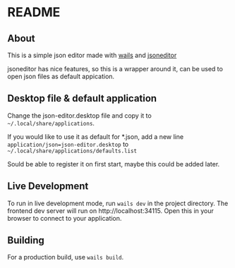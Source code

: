 # README

## About

This is a simple json editor made with [wails](https://wails.io) and [jsoneditor](https://github.com/josdejong/jsoneditor)

jsoneditor has nice features, so this is a wrapper around it, can be used to open json files as default appication.


## Desktop file & default application

Change the json-editor.desktop file and copy it to `~/.local/share/applications`.


If you would like to use it as default for *.json, add a new line `application/json=json-editor.desktop` to  `~/.local/share/applications/defaults.list`

Sould be able to register it on first start, maybe this could be added later.

## Live Development

To run in live development mode, run `wails dev` in the project directory. The frontend dev server will run
on http://localhost:34115. Open this in your browser to connect to your application.

## Building

For a production build, use `wails build`.


